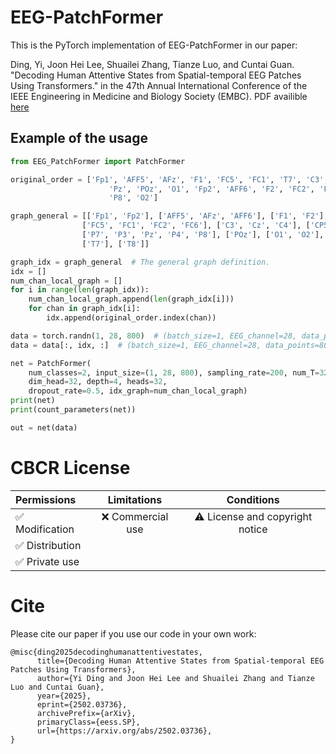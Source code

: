 # EEG-PatchFormer
This is the PyTorch implementation of EEG-PatchFormer in our paper:

Ding, Yi, Joon Hei Lee, Shuailei Zhang, Tianze Luo, and Cuntai Guan. "Decoding Human Attentive States from Spatial-temporal EEG Patches Using Transformers." in the 47th Annual International Conference of the IEEE Engineering in Medicine and Biology Society (EMBC). PDF availible [here](https://arxiv.org/abs/2502.03736)
## Example of the usage
```python
from EEG_PatchFormer import PatchFormer

original_order = ['Fp1', 'AFF5', 'AFz', 'F1', 'FC5', 'FC1', 'T7', 'C3', 'Cz', 'CP5', 'CP1', 'P7', 'P3',
                      'Pz', 'POz', 'O1', 'Fp2', 'AFF6', 'F2', 'FC2', 'FC6', 'C4', 'T8', 'CP2', 'CP6', 'P4',
                      'P8', 'O2']

graph_general = [['Fp1', 'Fp2'], ['AFF5', 'AFz', 'AFF6'], ['F1', 'F2'],
                ['FC5', 'FC1', 'FC2', 'FC6'], ['C3', 'Cz', 'C4'], ['CP5', 'CP1', 'CP2', 'CP6'],
                ['P7', 'P3', 'Pz', 'P4', 'P8'], ['POz'], ['O1', 'O2'],
                ['T7'], ['T8']]

graph_idx = graph_general  # The general graph definition.
idx = []
num_chan_local_graph = []
for i in range(len(graph_idx)):
    num_chan_local_graph.append(len(graph_idx[i]))
    for chan in graph_idx[i]:
        idx.append(original_order.index(chan))

data = torch.randn(1, 28, 800)  # (batch_size=1, EEG_channel=28, data_points=800)
data = data[:, idx, :]  # (batch_size=1, EEG_channel=28, data_points=800)

net = PatchFormer(
    num_classes=2, input_size=(1, 28, 800), sampling_rate=200, num_T=32, patch_time=20, patch_step=5,
    dim_head=32, depth=4, heads=32,
    dropout_rate=0.5, idx_graph=num_chan_local_graph)
print(net)
print(count_parameters(net))

out = net(data)
```

# CBCR License
| Permissions | Limitations | Conditions |
| :---         |     :---:      |          :---: |
| :white_check_mark: Modification   | :x: Commercial use   | :warning: License and copyright notice   |
| :white_check_mark: Distribution     |       |      |
| :white_check_mark: Private use     |        |      |

# Cite
Please cite our paper if you use our code in your own work:

```
@misc{ding2025decodinghumanattentivestates,
      title={Decoding Human Attentive States from Spatial-temporal EEG Patches Using Transformers}, 
      author={Yi Ding and Joon Hei Lee and Shuailei Zhang and Tianze Luo and Cuntai Guan},
      year={2025},
      eprint={2502.03736},
      archivePrefix={arXiv},
      primaryClass={eess.SP},
      url={https://arxiv.org/abs/2502.03736}, 
}
```

